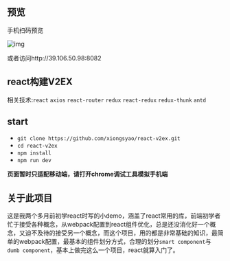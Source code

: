 ## 预览
手机扫码预览

![img](https://github.com/xiongsyao/react-v2ex/blob/master/static/%E4%BA%8C%E7%BB%B4%E7%A0%81.png)

或者访问http://39.106.50.98:8082
## react构建V2EX
相关技术:`react` `axios` `react-router` `redux` `react-redux` `redux-thunk` `antd`

## start
+ `git clone https://github.com/xiongsyao/react-v2ex.git`
+ `cd react-v2ex`
+ `npm install`
+ `npm run dev`

**页面暂时只适配移动端，请打开chrome调试工具模拟手机端**

## 关于此项目
这是我两个多月前初学react时写的小demo，涵盖了react常用的库，前端初学者忙于接受各种概念，从webpack配置到react组件优化，总是还没消化好一个概念，又迫不及待的接受另一个概念，而这个项目，用的都是非常基础的知识，最简单的webpack配置，最基本的组件划分方式，合理的划分`smart component`与`dumb component`，基本上做完这么一个项目，react就算入门了。
